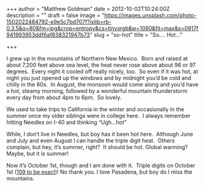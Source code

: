 +++
author = "Matthew Goldman"
date = 2012-10-02T10:24:00Z
description = ""
draft = false
image = "https://images.unsplash.com/photo-1502022484792-e9e5c7bd707f?ixlib=rb-0.3.5&q=80&fm=jpg&crop=entropy&cs=tinysrgb&w=1080&fit=max&s=0917f941993953ddf6af838321947b73"
slug = "so-hot"
title = "So.... Hot..."

+++


I grew up in the mountains of Northern New Mexico.  Born and raised at about 7,200 feet above sea level, the heat never rose above about 96 or 97 degrees.  Every night it cooled off really nicely, too.  So even if it was hot, at night you just opened up the windows and by midnight you’d be cold and chilly in the 60s.  In August, the monsoon would come along and you’d have a hot, steamy morning, followed by a wonderful mountain thunderstorm every day from about 4pm to 6pm.  So lovely.

We used to take trips to California in the winter and occasionally in the summer once my older siblings were in college here.  I always remember hitting Needles on I-40 and thinking “Ugh…hot”  

While, I don’t live in Needles, but boy has it been hot here.  Although June and July and even August I can handle the triple digit heat.  Others complain, but hey, it’s summer, right?  It should be hot. Global warming? Maybe, but it is summer!

Now it’s October 1st, though and I am done with it.  Triple digits on October 1st ([109 to be exact](http://www.wrh.noaa.gov/mesowest/getobext.php?wfo=lox&sid=DGRC1&num=72&raw=0))! No thank you. I love Pasadena, but boy do I miss the mountains.

